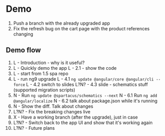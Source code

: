 # Demo

1. Push a branch with the already upgraded app
2. Fix the refresh bug on the cart page with the product references changing

## Demo flow

1. L - Introduction - why is it useful?
2. L - Quickly demo the app
   L - 2.1 - show the code
3. L - start from 1.5 spa repo
4. L - run ng9 upgrade
   L - 4.1 `ng update @angular/core @angular/cli --force`
   L - 4.2 switch to slides
   L?N? - 4.3 slide - schematics stuff (supported migration scripts)
5. N - Run `ng update @spartacus/schematics --next`
   N - 6.1 Run `ng add @angular/localize`
   N - 6.2 talk about package.json while it's running
6. N - Show the diff. Talk about changes
7. L?N? - Fix the breaking changes live
8. X - Have a working branch (after the upgrade), just in case
9. L?N? - Switch back to the app UI and show that it's working again
10. L?N? - Future plans
